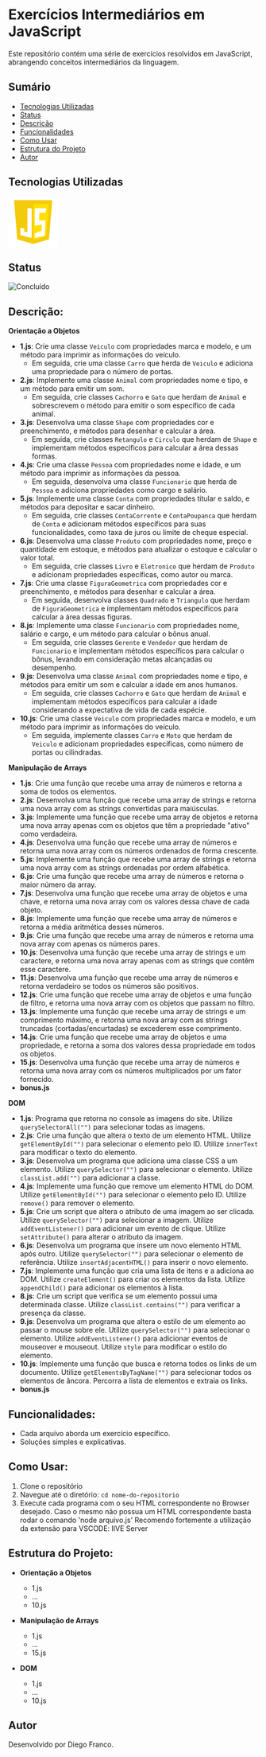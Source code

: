 # Exercícios Intermediários em JavaScript

Este repositório contém uma série de exercícios resolvidos em JavaScript, abrangendo conceitos intermediários da linguagem.

## Sumário

- [Tecnologias Utilizadas](#tecnologias-utilizadas)
- [Status](#status)
- [Descrição](#descrição)
- [Funcionalidades](#funcionalidades)
- [Como Usar](#como-usar)
- [Estrutura do Projeto](#estrutura-do-projeto)
- [Autor](#autor)

## Tecnologias Utilizadas

<div style="display: flex; flex-direction: row;">
  <div style="margin-right: 20px; display: flex; justify-content: flex-start;">
    <img src="img/js.png" alt="Logo JS" width="100"/>
  </div>
</div>

## Status

![Concluído](http://img.shields.io/static/v1?label=STATUS&message=CONCLUIDO&color=GREEN&style=for-the-badge)

## Descrição:

**Orientação a Objetos**

- **1.js**: Crie uma classe `Veiculo` com propriedades marca e modelo, e um método para imprimir as informações do veículo.
  - Em seguida, crie uma classe `Carro` que herda de `Veiculo` e adiciona uma propriedade para o número de portas.
- **2.js**: Implemente uma classe `Animal` com propriedades nome e tipo, e um método para emitir um som.
  - Em seguida, crie classes `Cachorro` e `Gato` que herdam de `Animal` e sobrescrevem o método para emitir o som específico de cada animal.
- **3.js**: Desenvolva uma classe `Shape` com propriedades cor e preenchimento, e métodos para desenhar e calcular a área.
  - Em seguida, crie classes `Retangulo` e `Circulo` que herdam de `Shape` e implementam métodos específicos para calcular a área dessas formas.
- **4.js**: Crie uma classe `Pessoa` com propriedades nome e idade, e um método para imprimir as informações da pessoa.
  - Em seguida, desenvolva uma classe `Funcionario` que herda de `Pessoa` e adiciona propriedades como cargo e salário.
- **5.js**: Implemente uma classe `Conta` com propriedades titular e saldo, e métodos para depositar e sacar dinheiro.
  - Em seguida, crie classes `ContaCorrente` e `ContaPoupanca` que herdam de `Conta` e adicionam métodos específicos para suas funcionalidades, como taxa de juros ou limite de cheque especial.
- **6.js**: Desenvolva uma classe `Produto` com propriedades nome, preço e quantidade em estoque, e métodos para atualizar o estoque e calcular o valor total.
  - Em seguida, crie classes `Livro` e `Eletronico` que herdam de `Produto` e adicionam propriedades específicas, como autor ou marca.
- **7.js**: Crie uma classe `FiguraGeometrica` com propriedades cor e preenchimento, e métodos para desenhar e calcular a área.
  - Em seguida, desenvolva classes `Quadrado` e `Triangulo` que herdam de `FiguraGeometrica` e implementam métodos específicos para calcular a área dessas figuras.
- **8.js**: Implemente uma classe `Funcionario` com propriedades nome, salário e cargo, e um método para calcular o bônus anual.
  - Em seguida, crie classes `Gerente` e `Vendedor` que herdam de `Funcionario` e implementam métodos específicos para calcular o bônus, levando em consideração metas alcançadas ou desempenho.
- **9.js**: Desenvolva uma classe `Animal` com propriedades nome e tipo, e métodos para emitir um som e calcular a idade em anos humanos.
  - Em seguida, crie classes `Cachorro` e `Gato` que herdam de `Animal` e implementam métodos específicos para calcular a idade considerando a expectativa de vida de cada espécie.
- **10.js**: Crie uma classe `Veiculo` com propriedades marca e modelo, e um método para imprimir as informações do veículo.
  - Em seguida, implemente classes `Carro` e `Moto` que herdam de `Veiculo` e adicionam propriedades específicas, como número de portas ou cilindradas.

**Manipulação de Arrays**

- **1.js**: Crie uma função que recebe uma array de números e retorna a soma de todos os elementos.
- **2.js**: Desenvolva uma função que recebe uma array de strings e retorna uma nova array com as strings convertidas para maiúsculas.
- **3.js**: Implemente uma função que recebe uma array de objetos e retorna uma nova array apenas com os objetos que têm a propriedade "ativo" como verdadeira.
- **4.js**: Desenvolva uma função que recebe uma array de números e retorna uma nova array com os números ordenados de forma crescente.
- **5.js**: Implemente uma função que recebe uma array de strings e retorna uma nova array com as strings ordenadas por ordem alfabética.
- **6.js**: Crie uma função que recebe uma array de números e retorna o maior número da array.
- **7.js**: Desenvolva uma função que recebe uma array de objetos e uma chave, e retorna uma nova array com os valores dessa chave de cada objeto.
- **8.js**: Implemente uma função que recebe uma array de números e retorna a média aritmética desses números.
- **9.js**: Crie uma função que recebe uma array de números e retorna uma nova array com apenas os números pares.
- **10.js**: Desenvolva uma função que recebe uma array de strings e um caractere, e retorna uma nova array apenas com as strings que contêm esse caractere.
- **11.js**: Desenvolva uma função que recebe uma array de números e retorna verdadeiro se todos os números são positivos.
- **12.js**: Crie uma função que recebe uma array de objetos e uma função de filtro, e retorna uma nova array com os objetos que passam no filtro.
- **13.js**: Implemente uma função que recebe uma array de strings e um comprimento máximo, e retorna uma nova array com as strings truncadas (cortadas/encurtadas) se excederem esse comprimento.
- **14.js**: Crie uma função que recebe uma array de objetos e uma propriedade, e retorna a soma dos valores dessa propriedade em todos os objetos.
- **15.js**: Desenvolva uma função que recebe uma array de números e retorna uma nova array com os números multiplicados por um fator fornecido.
- **bonus.js**

**DOM**

- **1.js**: Programa que retorna no console as imagens do site.
  Utilize `querySelectorAll("")` para selecionar todas as imagens.
- **2.js**: Crie uma função que altera o texto de um elemento HTML.
  Utilize `getElementById("")` para selecionar o elemento pelo ID. Utilize `innerText` para modificar o texto do elemento.
- **3.js**: Desenvolva um programa que adiciona uma classe CSS a um elemento.
  Utilize `querySelector("")` para selecionar o elemento. Utilize `classList.add("")` para adicionar a classe.
- **4.js**: Implemente uma função que remove um elemento HTML do DOM.
  Utilize `getElementById("")` para selecionar o elemento pelo ID. Utilize `remove()` para remover o elemento.
- **5.js**: Crie um script que altera o atributo de uma imagem ao ser clicada.
  Utilize `querySelector("")` para selecionar a imagem. Utilize `addEventListener()` para adicionar um evento de clique. Utilize `setAttribute()` para alterar o atributo da imagem.
- **6.js**: Desenvolva um programa que insere um novo elemento HTML após outro.
  Utilize `querySelector("")` para selecionar o elemento de referência. Utilize `insertAdjacentHTML()` para inserir o novo elemento.
- **7.js**: Implemente uma função que cria uma lista de itens e a adiciona ao DOM.
  Utilize `createElement()` para criar os elementos da lista. Utilize `appendChild()` para adicionar os elementos à lista.
- **8.js**: Crie um script que verifica se um elemento possui uma determinada classe.
  Utilize `classList.contains("")` para verificar a presença da classe.
- **9.js**: Desenvolva um programa que altera o estilo de um elemento ao passar o mouse sobre ele.
  Utilize `querySelector("")` para selecionar o elemento. Utilize `addEventListener()` para adicionar eventos de mouseover e mouseout. Utilize `style` para modificar o estilo do elemento.
- **10.js**: Implemente uma função que busca e retorna todos os links de um documento.
  Utilize `getElementsByTagName("")` para selecionar todos os elementos de âncora. Percorra a lista de elementos e extraia os links.
- **bonus.js**

## Funcionalidades:

- Cada arquivo aborda um exercício específico.
- Soluções simples e explicativas.

## Como Usar:

1. Clone o repositório
2. Navegue até o diretório: `cd nome-do-repositorio`
3. Execute cada programa com o seu HTML correspondente no Browser desejado.
   Caso o mesmo não possua um HTML correspondente basta rodar o comando 'node arquivo.js'
   Recomendo fortemente a utilização da extensão para VSCODE: lIVE Server

## Estrutura do Projeto:

- **Orientação a Objetos**

  - 1.js
  - ...
  - 10.js

- **Manipulação de Arrays**

  - 1.js
  - ...
  - 15.js

- **DOM**
  - 1.js
  - ...
  - 10.js

## Autor

Desenvolvido por Diego Franco.
